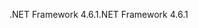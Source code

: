 <span data-ttu-id="0df7d-101">.NET Framework 4.6.1</span><span class="sxs-lookup"><span data-stu-id="0df7d-101">.NET Framework 4.6.1</span></span>
